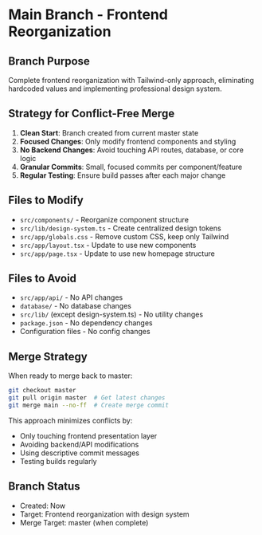 # Main Branch - Frontend Reorganization

## Branch Purpose
Complete frontend reorganization with Tailwind-only approach, eliminating hardcoded values and implementing professional design system.

## Strategy for Conflict-Free Merge
1. **Clean Start**: Branch created from current master state
2. **Focused Changes**: Only modify frontend components and styling
3. **No Backend Changes**: Avoid touching API routes, database, or core logic
4. **Granular Commits**: Small, focused commits per component/feature
5. **Regular Testing**: Ensure build passes after each major change

## Files to Modify
- `src/components/` - Reorganize component structure
- `src/lib/design-system.ts` - Create centralized design tokens
- `src/app/globals.css` - Remove custom CSS, keep only Tailwind
- `src/app/layout.tsx` - Update to use new components
- `src/app/page.tsx` - Update to use new homepage structure

## Files to Avoid
- `src/app/api/` - No API changes
- `database/` - No database changes  
- `src/lib/` (except design-system.ts) - No utility changes
- `package.json` - No dependency changes
- Configuration files - No config changes

## Merge Strategy
When ready to merge back to master:
```bash
git checkout master
git pull origin master  # Get latest changes
git merge main --no-ff  # Create merge commit
```

This approach minimizes conflicts by:
- Only touching frontend presentation layer
- Avoiding backend/API modifications
- Using descriptive commit messages
- Testing builds regularly

## Branch Status
- Created: Now
- Target: Frontend reorganization with design system
- Merge Target: master (when complete)